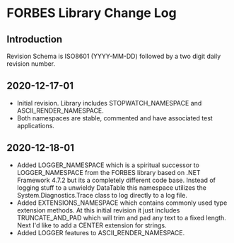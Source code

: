 # FORBES Library Change Log

## Introduction

Revision Schema is ISO8601 (YYYY-MM-DD) followed by a two digit daily revision number.

## 2020-12-17-01

* Initial revision. Library includes STOPWATCH_NAMESPACE and ASCII_RENDER_NAMESPACE.
* Both namespaces are stable, commented and have associated test applications.

## 2020-12-18-01

* Added LOGGER_NAMESPACE which is a spiritual successor to LOGGER_NAMESPACE from the FORBES library based on .NET Framework 4.7.2 but its a completely different code base. Instead of logging stuff to a unwieldy DataTable this namespace utilizes the System.Diagnostics.Trace class to log directly to a log file.
* Added EXTENSIONS_NAMESPACE which contains commonly used type extension methods. At this initial revision it just includes TRUNCATE_AND_PAD which will trim and pad any text to a fixed length. Next I'd like to add a CENTER extension for strings.
* Added LOGGER features to ASCII_RENDER_NAMESPACE.